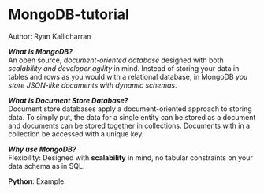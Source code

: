 # MongoDB-tutorial
Author: Ryan Kallicharran

**_What is MongoDB?_**  
An open source, _document-oriented database_ designed with both _scalability and developer agility_ in mind. 
Instead of storing your data in tables and rows as you would with a relational database, in MongoDB
_you store JSON-like documents with dynamic schemas_.

**_What is Document Store Database?_**  
Document store databases apply a document-oriented approach to storing data. To simply put, the data for a single
entity can be stored as a document and documents can be stored together in collections. Documents with in a collection
be accessed with a unique key.

**_Why use MongoDB?_**  
Flexibility: Designed with **scalability** in mind, no tabular constraints on your data schema as in SQL.  

**Python**: Example:





